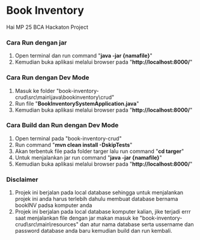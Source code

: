# Book Inventory
Hai MP 25 BCA Hackaton Project

### Cara Run dengan jar
  1. Open terminal dan run command "**java -jar {namafile}**"
  2. Kemudian buka aplikasi melalui browser pada "**http://localhost:8000/**"

### Cara Run dengan Dev Mode
  1. Masuk ke folder "book-inventory-crud\src\main\java\bookinventory\crud"
  2. Run file  "**BookInventorySystemApplication.java**"
  3. Kemudian buka aplikasi melalui browser pada "**http://localhost:8000/**"

### Cara Build dan Run dengan Dev Mode
  1. Open terminal pada "book-inventory-crud"
  2. Run command "**mvn clean install -DskipTests**"
  3. Akan terbentuk file pada folder targer lalu run command "**cd targer**"
  4. Untuk menjalankan jar run command "**java -jar {namafile}**"
  5. Kemudian buka aplikasi melalui browser pada "**http://localhost:8000/**"

### Disclaimer
 1. Projek ini berjalan pada local database sehingga untuk menjalankan projek ini anda harus terlebih dahulu membuat database bernama bookINV padsa komputer anda
 2. Projek ini berjalan pada local database komputer kalian, jike terjadi errr saat menjalankan file dengan jar makan masuk ke "book-inventory-crud\src\main\resources" dan atur  nama database serta ussername dan password database anda baru kemudian build dan run kembali.
